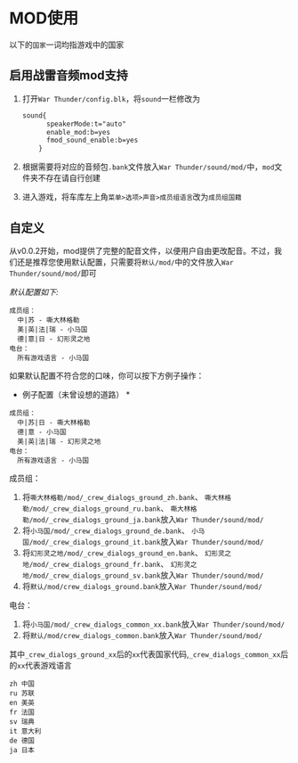 # MOD使用

以下的`国家`一词均指游戏中的国家

## 启用战雷音频mod支持

1. 打开`War Thunder/config.blk`，将`sound`一栏修改为

    ```txt
    sound{
          speakerMode:t="auto"
          enable_mod:b=yes
          fmod_sound_enable:b=yes
        }
     ```

2. 根据需要将对应的音频包`.bank`文件放入`War Thunder/sound/mod/`中，`mod`文件夹不存在请自行创建

3. 进入游戏，将车库左上角`菜单>选项>声音>成员组语言`改为`成员组国籍`

## 自定义

从v0.0.2开始，mod提供了完整的配音文件，以便用户自由更改配音。不过，我们还是推荐您使用默认配置，只需要将`默认/mod/`中的文件放入`War Thunder/sound/mod/`即可

*默认配置如下:*

```text
成员组：
  中|苏 - 嘶大林格勒
  美|英|法|瑞 - 小马国
  德|意|日 - 幻形灵之地
电台：
  所有游戏语言 - 小马国
```

如果默认配置不符合您的口味，你可以按下方例子操作：

* 例子配置（未曾设想的道路） *

```text
成员组：
  中|苏|日 - 嘶大林格勒
  德|意 - 小马国
  美|英|法|瑞 - 幻形灵之地
电台：
  所有游戏语言 - 小马国
```

成员组：

1. 将`嘶大林格勒/mod/_crew_dialogs_ground_zh.bank`、 `嘶大林格勒/mod/_crew_dialogs_ground_ru.bank`、 `嘶大林格勒/mod/_crew_dialogs_ground_ja.bank`放入`War Thunder/sound/mod/`
2. 将`小马国/mod/_crew_dialogs_ground_de.bank`、 `小马国/mod/_crew_dialogs_ground_it.bank`放入`War Thunder/sound/mod/`
3. 将`幻形灵之地/mod/_crew_dialogs_ground_en.bank`、 `幻形灵之地/mod/_crew_dialogs_ground_fr.bank`、 `幻形灵之地/mod/_crew_dialogs_ground_sv.bank`放入`War Thunder/sound/mod/`
4. 将`默认/mod/crew_dialogs_ground.bank`放入`War Thunder/sound/mod/`

电台：

1. 将`小马国/mod/_crew_dialogs_common_xx.bank`放入`War Thunder/sound/mod/`
2. 将`默认/mod/crew_dialogs_common.bank`放入`War Thunder/sound/mod/`

其中`_crew_dialogs_ground_xx`后的`xx`代表国家代码,`_crew_dialogs_common_xx`后的`xx`代表游戏语言

```text
zh 中国
ru 苏联
en 美英
fr 法国
sv 瑞典
it 意大利
de 德国
ja 日本
```
